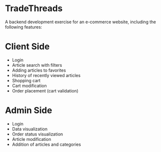 # TradeThreads

A backend development exercise for an e-commerce website, including the following features:

# Client Side
- Login
- Article search with filters
- Adding articles to favorites
- History of recently viewed articles
- Shopping cart
- Cart modification
- Order placement (cart validation)

# Admin Side
- Login
- Data visualization
- Order status visualization
- Article modification
- Addition of articles and categories

